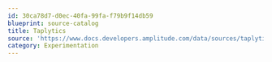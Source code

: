 ```yaml
---
id: 30ca78d7-d0ec-40fa-99fa-f79b9f14db59
blueprint: source-catalog
title: Taplytics
source: 'https://www.docs.developers.amplitude.com/data/sources/taplytics'
category: Experimentation
---
```

